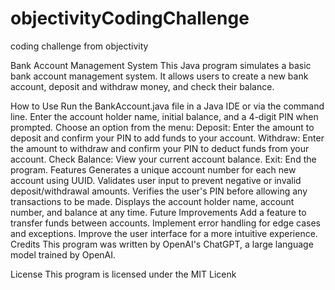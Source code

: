# objectivityCodingChallenge
coding challenge from objectivity



Bank Account Management System
This Java program simulates a basic bank account management system. It allows users to create a new bank account, deposit and withdraw money, and check their balance.

How to Use
Run the BankAccount.java file in a Java IDE or via the command line.
Enter the account holder name, initial balance, and a 4-digit PIN when prompted.
Choose an option from the menu:
Deposit: Enter the amount to deposit and confirm your PIN to add funds to your account.
Withdraw: Enter the amount to withdraw and confirm your PIN to deduct funds from your account.
Check Balance: View your current account balance.
Exit: End the program.
Features
Generates a unique account number for each new account using UUID.
Validates user input to prevent negative or invalid deposit/withdrawal amounts.
Verifies the user's PIN before allowing any transactions to be made.
Displays the account holder name, account number, and balance at any time.
Future Improvements
Add a feature to transfer funds between accounts.
Implement error handling for edge cases and exceptions.
Improve the user interface for a more intuitive experience.
Credits
This program was written by OpenAI's ChatGPT, a large language model trained by OpenAI.

License
This program is licensed under the MIT Licenk
